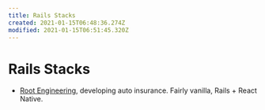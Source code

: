 ```yaml
---
title: Rails Stacks
created: 2021-01-15T06:48:36.274Z
modified: 2021-01-15T06:51:45.320Z
---
```


# Rails Stacks

- [Root Engineering](https://root.engineering/#the-tools), developing auto insurance. Fairly vanilla, Rails + React Native.

